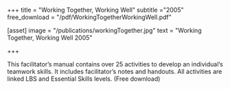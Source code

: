 +++
title = "Working Together, Working Well"
subtitle ="2005"
free_download = "/pdf/WorkingTogetherWorkingWell.pdf"

[asset]
  image = "/publications/workingTogether.jpg"
  text = "Working Together, Working Well 2005"


+++

This facilitator’s manual contains over 25 activities to develop an individual’s teamwork skills. It includes facilitator’s notes and handouts. All activities are linked LBS and Essential Skills levels. (Free download)